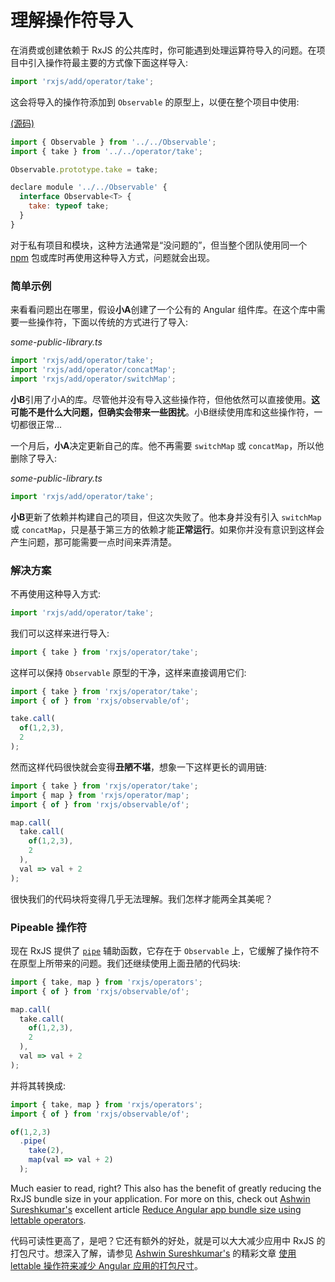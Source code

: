 # 理解操作符导入

在消费或创建依赖于 RxJS 的公共库时，你可能遇到处理运算符导入的问题。在项目中引入操作符最主要的方式像下面这样导入:

```js
import 'rxjs/add/operator/take';
```

这会将导入的操作符添加到 `Observable` 的原型上，以便在整个项目中使用:

[(源码)](https://github.com/ReactiveX/rxjs/blob/master/src/add/operator/take.ts)

```js
import { Observable } from '../../Observable';
import { take } from '../../operator/take';

Observable.prototype.take = take;

declare module '../../Observable' {
  interface Observable<T> {
    take: typeof take;
  }
}
```

对于私有项目和模块，这种方法通常是“没问题的”，但当整个团队使用同一个 [npm](https://www.npmjs.com/) 包或库时再使用这种导入方式，问题就会出现。

<div class="native-ad"></div>

### 简单示例

来看看问题出在哪里，假设**小A**创建了一个公有的 Angular 组件库。在这个库中需要一些操作符，下面以传统的方式进行了导入:

*some-public-library.ts*

```js
import 'rxjs/add/operator/take';
import 'rxjs/add/operator/concatMap';
import 'rxjs/add/operator/switchMap';
```

**小B**引用了小A的库。尽管他并没有导入这些操作符，但他依然可以直接使用。**这可能不是什么大问题，但确实会带来一些困扰**。小B继续使用库和这些操作符，一切都很正常...

一个月后，**小A**决定更新自己的库。他不再需要 `switchMap` 或 `concatMap`，所以他删除了导入:

*some-public-library.ts*

```js
import 'rxjs/add/operator/take';
```

**小B**更新了依赖并构建自己的项目，但这次失败了。他本身并没有引入 `switchMap` 或 `concatMap`，只是基于第三方的依赖才能**正常运行**。如果你并没有意识到这样会产生问题，那可能需要一点时间来弄清楚。

### 解决方案

不再使用这种导入方式:

```js
import 'rxjs/add/operator/take';
```

我们可以这样来进行导入:

```js
import { take } from 'rxjs/operator/take';
```

这样可以保持 `Observable` 原型的干净，这样来直接调用它们:

```js
import { take } from 'rxjs/operator/take';
import { of } from 'rxjs/observable/of';

take.call(
  of(1,2,3), 
  2
);
```

然而这样代码很快就会变得**丑陋不堪**，想象一下这样更长的调用链:

```js
import { take } from 'rxjs/operator/take';
import { map } from 'rxjs/operator/map';
import { of } from 'rxjs/observable/of';

map.call(
  take.call(
    of(1,2,3), 
    2
  ),
  val => val + 2
);
```

很快我们的代码块将变得几乎无法理解。我们怎样才能两全其美呢？

### Pipeable 操作符

现在 RxJS 提供了 [`pipe`](https://github.com/ReactiveX/rxjs/blob/755df9bf908108974e38aaff79887279f2cde008/src/Observable.ts#L305-L329) 辅助函数，它存在于 `Observable` 上，它缓解了操作符不在原型上所带来的问题。我们还继续使用上面丑陋的代码块:

```js
import { take, map } from 'rxjs/operators';
import { of } from 'rxjs/observable/of';

map.call(
  take.call(
    of(1,2,3), 
    2
  ),
  val => val + 2
);
```

并将其转换成:

```js
import { take, map } from 'rxjs/operators';
import { of } from 'rxjs/observable/of';

of(1,2,3)
  .pipe(
    take(2),
    map(val => val + 2)
  );
```

Much easier to read, right? This also has the benefit of greatly reducing the RxJS bundle size in your application. For more on this, check out [Ashwin Sureshkumar's](https://twitter.com/Sureshkumar_Ash) excellent article [Reduce Angular app bundle size using lettable operators](https://hackernoon.com/rxjs-reduce-bundle-size-using-lettable-operators-418307295e85).

代码可读性更高了，是吧？它还有额外的好处，就是可以大大减少应用中 RxJS 的打包尺寸。想深入了解，请参见 [Ashwin Sureshkumar's](https://twitter.com/Sureshkumar_Ash) 的精彩文章 [使用 lettable 操作符来减少 Angular 应用的打包尺寸](https://hackernoon.com/rxjs-reduce-bundle-size-using-lettable-operators-418307295e85)。
